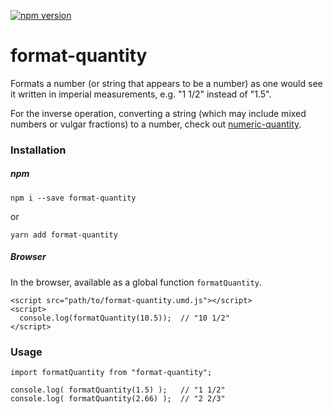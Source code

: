 [![npm version](https://badge.fury.io/js/format-quantity.svg)](//npmjs.com/package/format-quantity)

# format-quantity

Formats a number (or string that appears to be a number) as one would see it written in imperial measurements, e.g. "1 1/2" instead of "1.5".

For the inverse operation, converting a string (which may include mixed numbers or vulgar fractions) to a number, check out [numeric-quantity](https://www.npmjs.com/package/numeric-quantity).

### Installation

##### npm

```
npm i --save format-quantity
```

or

```
yarn add format-quantity
```

##### Browser

In the browser, available as a global function `formatQuantity`.

```
<script src="path/to/format-quantity.umd.js"></script>
<script>
  console.log(formatQuantity(10.5));  // "10 1/2"
</script>
```

### Usage

```
import formatQuantity from "format-quantity";

console.log( formatQuantity(1.5) );   // "1 1/2"
console.log( formatQuantity(2.66) );  // "2 2/3"
```
